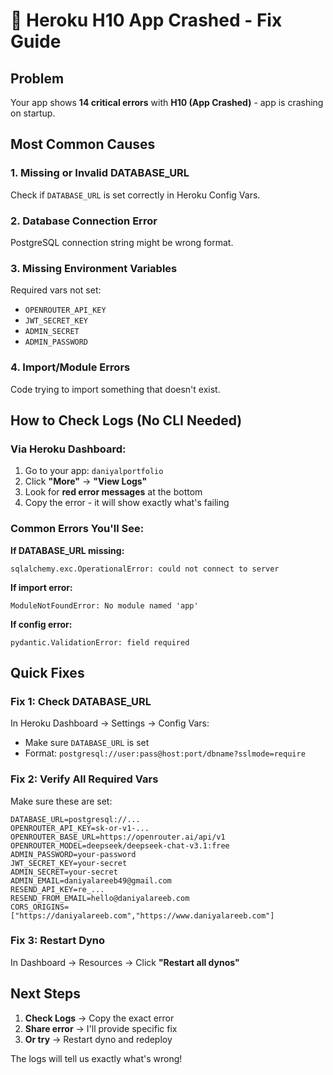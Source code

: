 # 🔴 Heroku H10 App Crashed - Fix Guide

## Problem
Your app shows **14 critical errors** with **H10 (App Crashed)** - app is crashing on startup.

## Most Common Causes

### 1. Missing or Invalid DATABASE_URL
Check if `DATABASE_URL` is set correctly in Heroku Config Vars.

### 2. Database Connection Error
PostgreSQL connection string might be wrong format.

### 3. Missing Environment Variables
Required vars not set:
- `OPENROUTER_API_KEY`
- `JWT_SECRET_KEY`
- `ADMIN_SECRET`
- `ADMIN_PASSWORD`

### 4. Import/Module Errors
Code trying to import something that doesn't exist.

## How to Check Logs (No CLI Needed)

### Via Heroku Dashboard:
1. Go to your app: `daniyalportfolio`
2. Click **"More"** → **"View Logs"**
3. Look for **red error messages** at the bottom
4. Copy the error - it will show exactly what's failing

### Common Errors You'll See:

**If DATABASE_URL missing:**
```
sqlalchemy.exc.OperationalError: could not connect to server
```

**If import error:**
```
ModuleNotFoundError: No module named 'app'
```

**If config error:**
```
pydantic.ValidationError: field required
```

## Quick Fixes

### Fix 1: Check DATABASE_URL
In Heroku Dashboard → Settings → Config Vars:
- Make sure `DATABASE_URL` is set
- Format: `postgresql://user:pass@host:port/dbname?sslmode=require`

### Fix 2: Verify All Required Vars
Make sure these are set:
```
DATABASE_URL=postgresql://...
OPENROUTER_API_KEY=sk-or-v1-...
OPENROUTER_BASE_URL=https://openrouter.ai/api/v1
OPENROUTER_MODEL=deepseek/deepseek-chat-v3.1:free
ADMIN_PASSWORD=your-password
JWT_SECRET_KEY=your-secret
ADMIN_SECRET=your-secret
ADMIN_EMAIL=daniyalareeb49@gmail.com
RESEND_API_KEY=re_...
RESEND_FROM_EMAIL=hello@daniyalareeb.com
CORS_ORIGINS=["https://daniyalareeb.com","https://www.daniyalareeb.com"]
```

### Fix 3: Restart Dyno
In Dashboard → Resources → Click **"Restart all dynos"**

## Next Steps

1. **Check Logs** → Copy the exact error
2. **Share error** → I'll provide specific fix
3. **Or try** → Restart dyno and redeploy

The logs will tell us exactly what's wrong!


